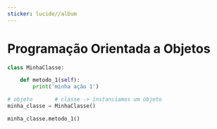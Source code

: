 ```yaml
---
sticker: lucide//album
---
```

# Programação Orientada a Objetos


```python
class MinhaClasse:

	def metodo_1(self):
		print('minha ação 1')

# objeto       # classe -> instanciamos um objeto
minha_classe = MinhaClasse()

minha_classe.metodo_1()
```